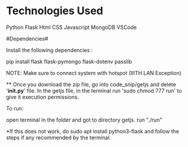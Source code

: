 # Technologies Used #

Python Flask
Html
CSS
Javascript
MongoDB
VSCode

#Dependencies#

Install the following dependencies : 

pip install flask flask-pymongo flask-dotenv passlib

NOTE:
Make sure to connect system with hotspot (IIITH LAN Exception)

**
Once you download the zip file, go into code_snip/getjs and delete '__init.py__' file.
In the getjs file, in the terminal run 'sudo chmod 777 run' to give it execution permissions.

To run:

open terminal in the folder and got to directory getjs.
run "./run"

*If this does not work, do sudo apt install python3-flask and follow the steps if any recommended by the terminal.
